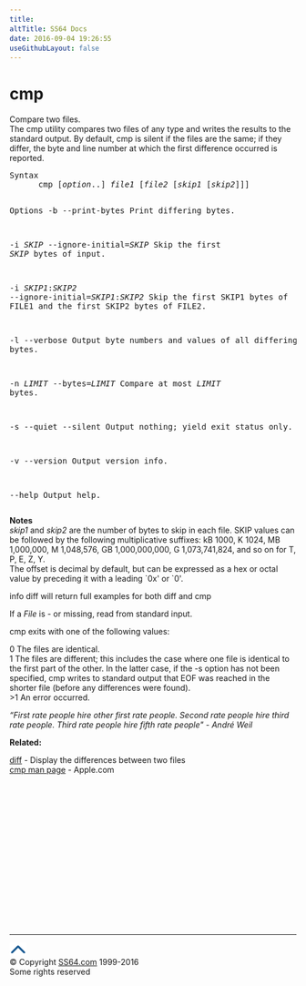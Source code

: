 ```yaml
---
title:
altTitle: SS64 Docs
date: 2016-09-04 19:26:55
useGithubLayout: false
---
```

<!-- #BeginLibraryItem "/Library/head_osx.lbi" --><!-- #EndLibraryItem --><h1>cmp</h1> 
<p>Compare two files.<br>
  The cmp utility compares two files of any type and writes the results to the 
  standard output. By default, cmp is silent if the files are the same; if they 
  differ, the byte and line number at which the first difference occurred is reported.</p>
<pre>Syntax
      cmp [<i>option</i>..] <i>file1 </i>[<i>file2 </i>[<i>skip1 </i>[<i>skip2</i>]]]

Options
   -b  --print-bytes
              Print differing bytes.

   -i <i>SKIP</i>  --ignore-initial=<i>SKIP</i>
              Skip the first <i>SKIP</i> bytes of input.

   -i <i>SKIP1</i>:<i>SKIP2</i>  --ignore-initial=<i>SKIP1</i>:<i>SKIP2</i>
              Skip the first SKIP1 bytes of FILE1 and the first SKIP2 bytes of
              FILE2.

   -l  --verbose
              Output byte numbers and values of all differing bytes.

   -n <i>LIMIT</i>  --bytes=<i>LIMIT</i>
              Compare at most <i>LIMIT</i> bytes.

   -s  --quiet  --silent
              Output nothing; yield exit status only.

   -v  --version
              Output version info.

   --help Output help.</pre>
<p><b>Notes<br>
  </b><i>skip1</i> and <i>skip2</i> are the number of bytes to skip in each file. SKIP
values can be followed by the following multiplicative suffixes: kB
1000, K 1024, MB 1,000,000, M 1,048,576, GB 1,000,000,000, G
1,073,741,824, and so on for T, P, E, Z, Y.<br>
The offset 
  is decimal by default, but can be expressed as a hex or octal value by preceding 
  it with a leading `0x' or `0'.</p>
<p><span class="code">info diff </span>will return full examples for both <span class="code">diff</span> and <span class="code">cmp</span> </p>
<p>If a <i>File</i> is<span class="code"> - </span>or missing, read from standard input.</p>
<p>cmp exits with one of the following values:</p>
<p>0 The files are identical.<br>
  1 The files are different; this includes the case where one file is identical to the first part of the other. In the latter case, if the -s option has not 
  been specified, cmp writes to standard output that EOF was reached in the shorter file (before any differences were found).<br>
  &gt;1 An error occurred. </p>
<p class="quote"><i>“First rate people hire other first rate people. Second rate people hire third rate people. Third rate people hire fifth rate people" - André Weil</i></p>
<p><b>Related:</b></p>
<p><a href="diff.html">diff</a> - Display the differences between two files<br>
<a href="https://developer.apple.com/legacy/library/documentation/Darwin/Reference/ManPages/man1/cmp.1.html">cmp man page</a> - Apple.com</p><!-- #BeginLibraryItem "/Library/foot_osx.lbi" --><p>
<!-- OSX300 -->
<ins class="adsbygoogle" style="display:inline-block;width:300px;height:250px" data-ad-client="ca-pub-6140977852749469" data-ad-slot="1823340303"></ins>
<script>
(adsbygoogle = window.adsbygoogle || []).push({});
</script></p>
<hr>
<div id="bl" class="footer"><a href="cmp.html#"><img src="../images/top.png" width="30" height="22" alt="Back to the Top"></a></div>
<div id="br" class="footer, tagline">© Copyright <a href="http://ss64.com/">SS64.com</a> 1999-2016<br>
Some rights reserved</div><!-- #EndLibraryItem -->
